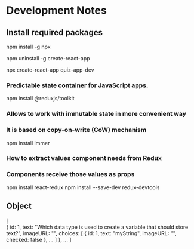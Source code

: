 # Development Notes


## Install required packages

npm install -g npx

npm uninstall -g create-react-app

npx create-react-app quiz-app-dev

### Predictable state container for JavaScript apps.
npm install @reduxjs/toolkit

### Allows to work with immutable state in more convenient way
### It is based on copy-on-write (CoW) mechanism
npm install immer

### How to extract values component needs from Redux
### Components receive those values as props

npm install react-redux
npm install --save-dev redux-devtools


## Object

[  
    {
        id: 1,
        text: "Which data type is used to create a variable that should store text?",
        imageURL: "",
        choices: 
            [
                {
                    id: 1,
                    text: "myString",
                    imageURL: "",
                    checked: false
                },
                ...
            ]
    },
    ...
]

